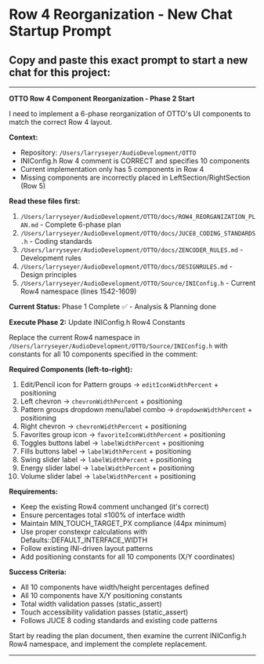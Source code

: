 # Row 4 Reorganization - New Chat Startup Prompt

## Copy and paste this exact prompt to start a new chat for this project:

---

**OTTO Row 4 Component Reorganization - Phase 2 Start**

I need to implement a 6-phase reorganization of OTTO's UI components to match the correct Row 4 layout. 

**Context:**
- Repository: `/Users/larryseyer/AudioDevelopment/OTTO`
- INIConfig.h Row 4 comment is CORRECT and specifies 10 components
- Current implementation only has 5 components in Row 4
- Missing components are incorrectly placed in LeftSection/RightSection (Row 5)

**Read these files first:**
1. `/Users/larryseyer/AudioDevelopment/OTTO/docs/ROW4_REORGANIZATION_PLAN.md` - Complete 6-phase plan
2. `/Users/larryseyer/AudioDevelopment/OTTO/docs/JUCE8_CODING_STANDARDS.h` - Coding standards
3. `/Users/larryseyer/AudioDevelopment/OTTO/docs/ZENCODER_RULES.md` - Development rules
4. `/Users/larryseyer/AudioDevelopment/OTTO/docs/DESIGNRULES.md` - Design principles
5. `/Users/larryseyer/AudioDevelopment/OTTO/Source/INIConfig.h` - Current Row4 namespace (lines 1542-1609)

**Current Status:** Phase 1 Complete ✅ - Analysis & Planning done

**Execute Phase 2:** Update INIConfig.h Row4 Constants

Replace the current Row4 namespace in `/Users/larryseyer/AudioDevelopment/OTTO/Source/INIConfig.h` with constants for all 10 components specified in the comment:

**Required Components (left-to-right):**
1. Edit/Pencil icon for Pattern groups → `editIconWidthPercent` + positioning
2. Left chevron → `chevronWidthPercent` + positioning  
3. Pattern groups dropdown menu/label combo → `dropdownWidthPercent` + positioning
4. Right chevron → `chevronWidthPercent` + positioning
5. Favorites group icon → `favoriteIconWidthPercent` + positioning
6. Toggles buttons label → `labelWidthPercent` + positioning
7. Fills buttons label → `labelWidthPercent` + positioning
8. Swing slider label → `labelWidthPercent` + positioning
9. Energy slider label → `labelWidthPercent` + positioning
10. Volume slider label → `labelWidthPercent` + positioning

**Requirements:**
- Keep the existing Row4 comment unchanged (it's correct)
- Ensure percentages total ≤100% of interface width
- Maintain MIN_TOUCH_TARGET_PX compliance (44px minimum)
- Use proper constexpr calculations with Defaults::DEFAULT_INTERFACE_WIDTH
- Follow existing INI-driven layout patterns
- Add positioning constants for all 10 components (X/Y coordinates)

**Success Criteria:**
- All 10 components have width/height percentages defined
- All 10 components have X/Y positioning constants
- Total width validation passes (static_assert)
- Touch accessibility validation passes (static_assert)
- Follows JUCE 8 coding standards and existing code patterns

Start by reading the plan document, then examine the current INIConfig.h Row4 namespace, and implement the complete replacement.

---